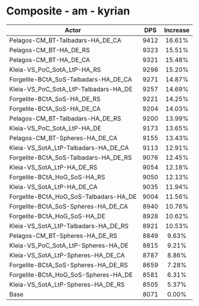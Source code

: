 # Composite - am - kyrian
| Actor | DPS | Increase |
|---|:---:|:---:|
|Pelagos-CM_BT-Talbadars-HA_DE_CA|9412|16.61%|
|Pelagos-CM_BT-HA_DE_RS|9323|15.51%|
|Pelagos-CM_BT-HA_DE_CA|9321|15.48%|
|Kleia-VS_PoC_SotA_LtP-HA_RS|9298|15.20%|
|Forgelite-BCtA_SoS-Talbadars-HA_DE_CA|9271|14.87%|
|Kleia-VS_PoC_SotA_LtP-Talbadars-HA_DE|9257|14.69%|
|Forgelite-BCtA_SoS-HA_DE_RS|9221|14.25%|
|Forgelite-BCtA_SoS-HA_DE_CA|9204|14.03%|
|Pelagos-CM_BT-Talbadars-HA_DE_RS|9200|13.99%|
|Kleia-VS_PoC_SotA_LtP-HA_DE|9173|13.65%|
|Pelagos-CM_BT-Spheres-HA_DE_CA|9155|13.43%|
|Kleia-VS_SotA_LtP-Talbadars-HA_DE_CA|9113|12.91%|
|Forgelite-BCtA_SoS-Talbadars-HA_DE_RS|9076|12.45%|
|Kleia-VS_SotA_LtP-HA_DE_RS|9054|12.18%|
|Forgelite-BCtA_HoG_SoS-HA_RS|9050|12.13%|
|Kleia-VS_SotA_LtP-HA_DE_CA|9035|11.94%|
|Forgelite-BCtA_HoG_SoS-Talbadars-HA_DE|9004|11.56%|
|Forgelite-BCtA_SoS-Spheres-HA_DE_CA|8940|10.76%|
|Forgelite-BCtA_HoG_SoS-HA_DE|8928|10.62%|
|Kleia-VS_SotA_LtP-Talbadars-HA_DE_RS|8921|10.53%|
|Pelagos-CM_BT-Spheres-HA_DE_RS|8849|9.63%|
|Kleia-VS_PoC_SotA_LtP-Spheres-HA_DE|8815|9.21%|
|Kleia-VS_SotA_LtP-Spheres-HA_DE_CA|8787|8.86%|
|Forgelite-BCtA_SoS-Spheres-HA_DE_RS|8659|7.28%|
|Forgelite-BCtA_HoG_SoS-Spheres-HA_DE|8581|6.31%|
|Kleia-VS_SotA_LtP-Spheres-HA_DE_RS|8505|5.37%|
|Base|8071|0.00%|
